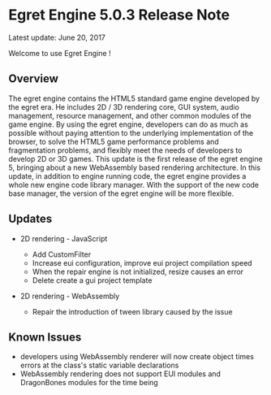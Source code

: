 Egret Engine 5.0.3 Release Note
===============================
Latest update: June 20, 2017

Welcome to use Egret Engine !

## Overview
The egret engine contains the HTML5 standard game engine developed by the egret era. He includes 2D / 3D rendering core, GUI system, audio management, resource management, and other common modules of the game engine.
By using the egret engine, developers can do as much as possible without paying attention to the underlying implementation of the browser, to solve the HTML5 game performance problems and fragmentation problems, and flexibly meet the needs of developers to develop 2D or 3D games.
This update is the first release of the egret engine 5, bringing about a new WebAssembly based rendering architecture.
In this update, in addition to engine running code, the egret engine provides a whole new engine code library manager. With the support of the new code base manager, the version of the egret engine will be more flexible.

## Updates

* 2D rendering - JavaScript
	* Add CustomFilter
	* Increase eui configuration, improve eui project compilation speed
	* When the repair engine is not initialized, resize causes an error
	* Delete create a gui project template

* 2D rendering - WebAssembly
	* Repair the introduction of tween library caused by the issue

## Known Issues
* developers using WebAssembly renderer will now create object times errors at the class's static variable declarations
* WebAssembly rendering does not support EUI modules and DragonBones modules for the time being